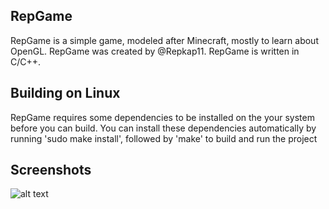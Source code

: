 ## RepGame

RepGame is a simple game, modeled after Minecraft, mostly to learn about OpenGL.
RepGame was created by @Repkap11. RepGame is written in C/C++.


## Building on Linux
RepGame requires some dependencies to be installed on the your system before you can build. You can install these dependencies automatically by running 'sudo make install', followed by 'make' to build and run the project

## Screenshots
![alt text](https://github.com/Repkap11/RepGame/screenshots/repgame_house.png "RepGame House")


